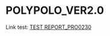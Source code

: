# POLYPOLO_VER2.0
Link test: [TEST REPORT_PRO0230](https://docs.google.com/spreadsheets/d/1Onpsg43KWpWjJf8x2feWlEi1I5fSqxPz3XIleHFzWzY/edit?gid=2136222581#gid=2136222581)
